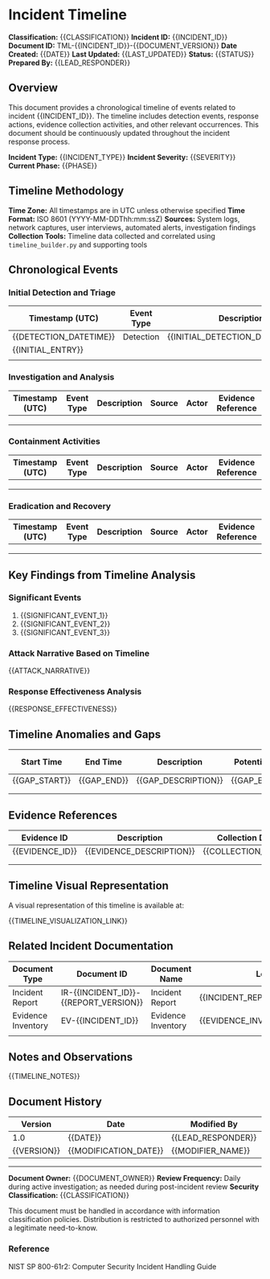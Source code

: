 # Incident Timeline

**Classification:** {{CLASSIFICATION}}
**Incident ID:** {{INCIDENT_ID}}
**Document ID:** TML-{{INCIDENT_ID}}-{{DOCUMENT_VERSION}}
**Date Created:** {{DATE}}
**Last Updated:** {{LAST_UPDATED}}
**Status:** {{STATUS}}
**Prepared By:** {{LEAD_RESPONDER}}

## Overview

This document provides a chronological timeline of events related to incident {{INCIDENT_ID}}. The timeline includes detection events, response actions, evidence collection activities, and other relevant occurrences. This document should be continuously updated throughout the incident response process.

**Incident Type:** {{INCIDENT_TYPE}}
**Incident Severity:** {{SEVERITY}}
**Current Phase:** {{PHASE}}

## Timeline Methodology

**Time Zone:** All timestamps are in UTC unless otherwise specified
**Time Format:** ISO 8601 (YYYY-MM-DDThh:mm:ssZ)
**Sources:** System logs, network captures, user interviews, automated alerts, investigation findings
**Collection Tools:** Timeline data collected and correlated using `timeline_builder.py` and supporting tools

## Chronological Events

### Initial Detection and Triage

| Timestamp (UTC) | Event Type | Description | Source | Actor | Evidence Reference |
|-----------------|------------|-------------|--------|-------|-------------------|
| {{DETECTION_DATETIME}} | Detection | {{INITIAL_DETECTION_DESCRIPTION}} | {{DETECTION_SOURCE}} | {{DETECTION_ACTOR}} | {{EVIDENCE_REFERENCE}} |
| {{INITIAL_ENTRY}} | | | | | |
| | | | | | |

### Investigation and Analysis

| Timestamp (UTC) | Event Type | Description | Source | Actor | Evidence Reference |
|-----------------|------------|-------------|--------|-------|-------------------|
| | | | | | |
| | | | | | |
| | | | | | |

### Containment Activities

| Timestamp (UTC) | Event Type | Description | Source | Actor | Evidence Reference |
|-----------------|------------|-------------|--------|-------|-------------------|
| | | | | | |
| | | | | | |
| | | | | | |

### Eradication and Recovery

| Timestamp (UTC) | Event Type | Description | Source | Actor | Evidence Reference |
|-----------------|------------|-------------|--------|-------|-------------------|
| | | | | | |
| | | | | | |
| | | | | | |

## Key Findings from Timeline Analysis

### Significant Events

1. {{SIGNIFICANT_EVENT_1}}
2. {{SIGNIFICANT_EVENT_2}}
3. {{SIGNIFICANT_EVENT_3}}

### Attack Narrative Based on Timeline

{{ATTACK_NARRATIVE}}

### Response Effectiveness Analysis

{{RESPONSE_EFFECTIVENESS}}

## Timeline Anomalies and Gaps

| Start Time | End Time | Description | Potential Explanation | Investigation Status |
|------------|----------|-------------|----------------------|---------------------|
| {{GAP_START}} | {{GAP_END}} | {{GAP_DESCRIPTION}} | {{GAP_EXPLANATION}} | {{GAP_STATUS}} |
| | | | | |
| | | | | |

## Evidence References

| Evidence ID | Description | Collection Date | Collection Method | Reference Location |
|------------|-------------|-----------------|------------------|-------------------|
| {{EVIDENCE_ID}} | {{EVIDENCE_DESCRIPTION}} | {{COLLECTION_DATE}} | {{COLLECTION_METHOD}} | {{REFERENCE_LOCATION}} |
| | | | | |
| | | | | |

## Timeline Visual Representation

A visual representation of this timeline is available at:

{{TIMELINE_VISUALIZATION_LINK}}

## Related Incident Documentation

| Document Type | Document ID | Document Name | Location |
|--------------|------------|--------------|----------|
| Incident Report | IR-{{INCIDENT_ID}}-{{REPORT_VERSION}} | Incident Report | {{INCIDENT_REPORT_LOCATION}} |
| Evidence Inventory | EV-{{INCIDENT_ID}} | Evidence Inventory | {{EVIDENCE_INVENTORY_LOCATION}} |
| | | | |

## Notes and Observations

{{TIMELINE_NOTES}}

## Document History

| Version | Date | Modified By | Description of Changes |
|---------|------|------------|------------------------|
| 1.0 | {{DATE}} | {{LEAD_RESPONDER}} | Initial document creation |
| {{VERSION}} | {{MODIFICATION_DATE}} | {{MODIFIER_NAME}} | {{MODIFICATION_DESCRIPTION}} |

---

**Document Owner:** {{DOCUMENT_OWNER}}
**Review Frequency:** Daily during active investigation; as needed during post-incident review
**Security Classification:** {{CLASSIFICATION}}

This document must be handled in accordance with information classification policies. Distribution is restricted to authorized personnel with a legitimate need-to-know.

### Reference

NIST SP 800-61r2: Computer Security Incident Handling Guide
